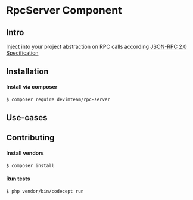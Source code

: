 # RpcServer Component

## Intro

Inject into your project abstraction on RPC calls according [JSON-RPC 2.0 Specification](http://www.jsonrpc.org/specification)

## Installation

#### Install via composer

```
$ composer require devimteam/rpc-server
```

## Use-cases

## Contributing

#### Install vendors

```
$ composer install
```

#### Run tests

```
$ php vendor/bin/codecept run
```
